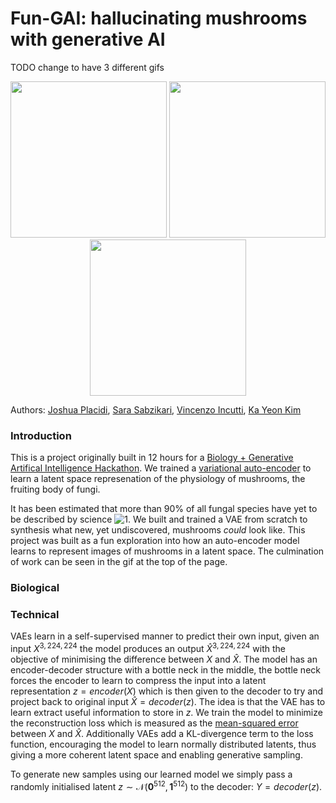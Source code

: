 # Fun-GAI: hallucinating mushrooms with generative AI

TODO change to have 3 different gifs
<p align="center">
  <img width="250" height="250" src="ai/fungai.gif">
  <img width="250" height="250" src="ai/fungai.gif">
  <img width="250" height="250" src="ai/fungai.gif">
</p>

Authors: [Joshua Placidi](https://www.linkedin.com/in/joshua-placidi/), [Sara Sabzikari](https://www.linkedin.com/in/sara-sabzikari/), [Vincenzo Incutti](https://www.linkedin.com/in/vincenzo-incutti/), [Ka Yeon Kim](https://www.linkedin.com/in/ka-yeon-kim-298935216/)

### Introduction
This is a project originally built in 12 hours for a [Biology + Generative Artifical Intelligence Hackathon](https://biohacklondon.notion.site/BioHack-London-40bea186f1a24e779b276087f2ee7e61).
We trained a [variational auto-encoder](https://en.wikipedia.org/wiki/Variational_autoencoder) to learn a latent space represenation of the physiology of mushrooms, the fruiting body of fungi.


It has been estimated that more than 90% of all fungal species have yet to be described by science ![1](https://www.bbc.co.uk/news/science-environment-64251382).
We built and trained a VAE from scratch to synthesis what new, yet undiscovered, mushrooms *could* look like.
This project was built as a fun exploration into how an auto-encoder model learns to represent images of mushrooms in 
a latent space.
The culmination of work can be seen in the gif at the top of the page.

### Biological

### Technical

VAEs learn in a self-supervised manner to predict their own input, given an input $X^{3,224,224}$ the model produces an output $\hat{X}^{3,224,224}$ with the objective of minimising the difference between $X$ and $\hat{X}$.
The model has an encoder-decoder structure with a bottle neck in the middle, the bottle neck forces the encoder to learn to compress the input into a latent representation $z = encoder(X)$ which is then given to the decoder to try and project back to original input $\hat{X} = decoder(z)$.
The idea is that the VAE has to learn extract useful information to store in $z$.
We train the model to minimize the reconstruction loss which is measured as the [mean-squared error](https://en.wikipedia.org/wiki/Mean_squared_error) between $X$ and $\hat{X}$.
Additionally VAEs add a KL-divergence term to the loss function, encouraging the model to learn normally distributed latents, thus giving a more coherent latent space and enabling generative sampling.

To generate new samples using our learned model we simply pass a randomly initialised latent $z \sim \mathcal{N}(\mathbf{0}^{512},\mathbf{1}^{512})$ to the decoder: $Y = decoder(z)$.
